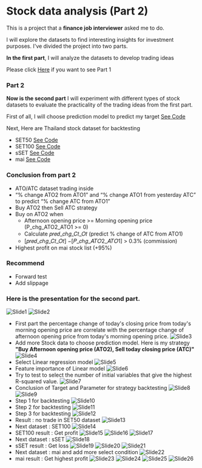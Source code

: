 # Stock data analysis (Part 2)

This is a project that a **finance job interviewer** asked me to do. 

I will explore the datasets to find interesting insights for investment purposes. I've divided the project into two parts. 

**In the first part**, I will analyze the datasets to develop trading ideas

Please click [Here](https://github.com/golfung/Investment/tree/main/Stock_data_analysis_part_1) if you want to see Part 1

### Part 2

**Now is the second part** I will experiment with different types of stock datasets to evaluate the practicality of the trading ideas from the first part.

First of all, I will choose prediction model to predict my target [See Code](https://github.com/golfung/Investment/blob/main/Stock_data_analysis_part_2/Stock%20data%20ver2.ipynb)

Next, Here are Thailand stock dataset for backtesting
- SET50 [See Code](https://github.com/golfung/Investment/blob/main/Stock_data_analysis_part_2/Stock%20data%20SET50.ipynb)
- SET100 [See Code](https://github.com/golfung/Investment/blob/main/Stock_data_analysis_part_2/Stock%20data%20SET100.ipynb)
- sSET [See Code](https://github.com/golfung/Investment/blob/main/Stock_data_analysis_part_2/Stock%20data%20sSET.ipynb)
- mai [See Code](https://github.com/golfung/Investment/blob/main/Stock_data_analysis_part_2/Stock%20data%20mai.ipynb)

### Conclusion from part 2
- ATO/ATC dataset trading inside
- “% change  ATO2 from ATO1” and “% change  ATO1 from yesterday ATC” to predict “% change  ATC from ATO1”
- Buy ATO2 then Sell ATC strategy
- Buy on ATO2  when
    - Afternoon opening price >= Morning opening price (P_chg_ATO2_ATO1 >= 0) 
    - Calculate 𝑝𝑟𝑒𝑑_𝑐ℎ𝑔_𝐶𝑡_𝑂𝑡 (predict % change of ATC from ATO1)
    - [𝑝𝑟𝑒𝑑_𝑐ℎ𝑔_𝐶𝑡_𝑂𝑡] −[𝑃_𝑐ℎ𝑔_𝐴𝑇𝑂2_𝐴𝑇𝑂1] > 0.3% (commission)
- Highest profit on mai stock list (+95%)


### Recommend
- Forward test
- Add slippage

### Here is the presentation for the second part.

![Slide1](https://user-images.githubusercontent.com/77894515/232231512-1c340881-fcad-4cbc-a1e1-f019d4880bce.PNG)
![Slide2](https://user-images.githubusercontent.com/77894515/232231522-dbf7e997-6cdb-4338-848a-6e84f2a7db4d.PNG)
- First part the percentage change of today's closing price from today's morning opening price are correlate with the percentage change of afternoon opening price from today's morning opening price.
![Slide3](https://user-images.githubusercontent.com/77894515/232231526-cc25e072-d129-421a-917c-ed18f4e5e397.PNG)
- Add more Stock data to choose prediction model. Here is my strategy **"Buy Afternoon opening price (ATO2), Sell today closing price (ATC)"** 
![Slide4](https://user-images.githubusercontent.com/77894515/232231532-1367b391-21ab-46ce-9369-093f6e90c754.PNG)
- Select Linear regression model
![Slide5](https://user-images.githubusercontent.com/77894515/232231536-0489f849-d831-4a74-8435-7dce7a246050.PNG)
- Feature importance of Linear model
![Slide6](https://user-images.githubusercontent.com/77894515/232231539-b0e10a21-8961-4b00-a268-976e3ca02284.PNG)
- Try to test to select the number of initial variables that give the highest R-squared value.
![Slide7](https://user-images.githubusercontent.com/77894515/232231543-0b92f8c7-f7c5-42aa-8e92-755ea7a258c7.PNG)
- Conclusion of Target and Parameter for strategy backtesting
![Slide8](https://user-images.githubusercontent.com/77894515/232231547-d3171043-cfdf-4351-8474-fb7714759938.PNG)
![Slide9](https://user-images.githubusercontent.com/77894515/232231550-c6f1de80-8f45-43db-b70b-b465deac29fb.PNG)
- Step 1 for backtesting
![Slide10](https://user-images.githubusercontent.com/77894515/232231553-0cba0e0d-a817-4605-886e-97667bfb5227.PNG)
- Step 2 for backtesting
![Slide11](https://user-images.githubusercontent.com/77894515/232231556-c76970e0-0632-4e58-9324-c3c5f1076b90.PNG)
- Step 3 for backtesting
![Slide12](https://user-images.githubusercontent.com/77894515/232231561-2d031f57-7ba4-4d79-8e8e-9557f901fdce.PNG)
- Result : no trade in SET50 dataset
![Slide13](https://user-images.githubusercontent.com/77894515/232231565-50600a8d-877b-431d-a27a-1cb93d4bcf62.PNG)
- Next dataset : SET100
![Slide14](https://user-images.githubusercontent.com/77894515/232231570-52bc931b-6821-44d1-90de-7cbaa9584a50.PNG)
- SET100 result : Get profit
![Slide15](https://user-images.githubusercontent.com/77894515/232231574-9f71cbfc-cf29-48ac-b533-efbe4bfcaca1.PNG)
![Slide16](https://user-images.githubusercontent.com/77894515/232231577-97b7142e-3f4b-4fef-bbf0-47fc3dcb4feb.PNG)
![Slide17](https://user-images.githubusercontent.com/77894515/232231580-f2d2dd09-da52-4418-9066-3938752e5a1a.PNG)
- Next dataset : sSET
![Slide18](https://user-images.githubusercontent.com/77894515/232231584-fc84413d-81b0-41b4-8a72-7c182e096cb5.PNG)
- sSET result : Get loss
![Slide19](https://user-images.githubusercontent.com/77894515/232231589-ddcbcb9d-5ff1-4db3-beb8-74fcbb439c69.PNG)
![Slide20](https://user-images.githubusercontent.com/77894515/232231592-5ed52832-3c4f-4da3-8a88-98ec2cd71013.PNG)
![Slide21](https://user-images.githubusercontent.com/77894515/232231596-b85c99a5-1585-49c1-87d6-c53bba8d2ff8.PNG)
- Next dataset : mai and add more select condition
![Slide22](https://user-images.githubusercontent.com/77894515/232231600-a969c5a4-bac9-465b-8b84-33e9ccd7a9e3.PNG)
- mai result : Get highest profit
![Slide23](https://user-images.githubusercontent.com/77894515/232231603-8686b5c8-0ad3-41cf-bea3-07eef707037d.PNG)
![Slide24](https://user-images.githubusercontent.com/77894515/232231607-811fba15-cccd-4e0c-b72a-2f271c7ea9b2.PNG)
![Slide25](https://user-images.githubusercontent.com/77894515/232231611-3129bf30-858f-4a01-9414-456d916c4946.PNG)
![Slide26](https://user-images.githubusercontent.com/77894515/232231614-b4957a03-1d5d-43ef-b405-b14e00bce490.PNG)
